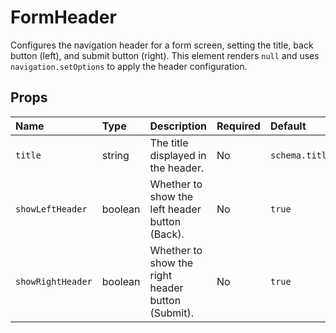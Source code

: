 # FormHeader

Configures the navigation header for a form screen, setting the title, back button (left), and submit button (right). This element renders `null` and uses `navigation.setOptions` to apply the header configuration.

## Props

| Name                   | Type    | Description                                      | Required | Default         |
| :--------------------- | :------ | :----------------------------------------------- | :------- | :-------------- |
| `title`                | string  | The title displayed in the header.               | No       | `schema.title`  |
| `showLeftHeader`       | boolean | Whether to show the left header button (Back).   | No       | `true`          |
| `showRightHeader`      | boolean | Whether to show the right header button (Submit).| No       | `true`          |